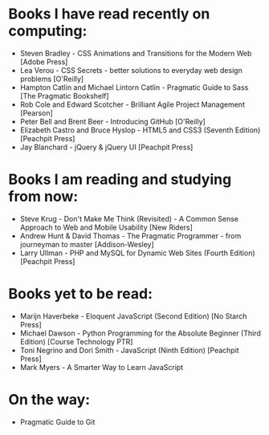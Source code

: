 # Books I have read recently on computing:

- Steven Bradley - CSS Animations and Transitions for the Modern Web [Adobe Press]
- Lea Verou - CSS Secrets - better solutions to everyday web design problems [O'Reilly]
- Hampton Catlin and Michael Lintorn Catlin - Pragmatic Guide to Sass [The Pragmatic Bookshelf]
- Rob Cole and Edward Scotcher - Brilliant Agile Project Management [Pearson]
- Peter Bell and Brent Beer - Introducing GitHub [O'Reilly]
- Elizabeth Castro and Bruce Hyslop - HTML5 and CSS3 (Seventh Edition) [Peachpit Press]
- Jay Blanchard - jQuery & jQuery UI [Peachpit Press]

# Books I am reading and studying from now:

- Steve Krug - Don't Make Me Think (Revisited) - A Common Sense Approach to Web and Mobile Usability [New Riders]
- Andrew Hunt & David Thomas - The Pragmatic Programmer - from journeyman to master [Addison-Wesley]
- Larry Ullman - PHP and MySQL for Dynamic Web Sites (Fourth Edition) [Peachpit Press]

# Books yet to be read:

- Marijn Haverbeke - Eloquent JavaScript (Second Edition) [No Starch Press]
- Michael Dawson - Python Programming for the Absolute Beginner (Third Edition) [Course Technology PTR]
- Toni Negrino and Dori Smith - JavaScript (Ninth Edition) [Peachpit Press]
- Mark Myers - A Smarter Way to Learn JavaScript

# On the way:

- Pragmatic Guide to Git
